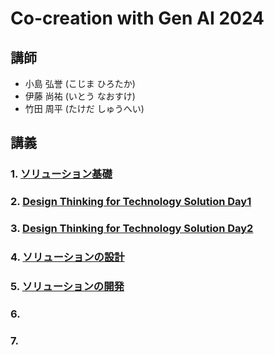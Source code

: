 # Co-creation with Gen AI 2024

## 講師

- 小島 弘誉 (こじま ひろたか)
- 伊藤 尚祐 (いとう なおすけ)
- 竹田 周平 (たけだ しゅうへい)

## 講義

### 1. [ソリューション基礎](./1_solution_basic)

### 2. [Design Thinking for Technology Solution Day1](./2_design_thinking_for_technology_solution_1)

### 3. [Design Thinking for Technology Solution Day2](./3_design_thinking_for_technology_solution_2)

### 4. [ソリューションの設計](./4_architecture_for_technology_solution_1)

### 5. [ソリューションの開発](./5_architecture_for_technology_solution_2)

### 6. 

### 7. 
